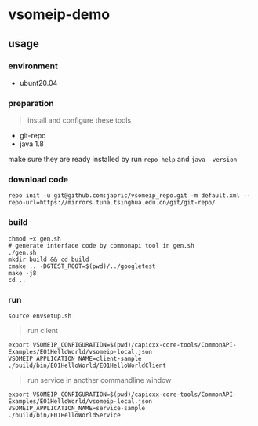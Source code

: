 # vsomeip-demo

## usage

### environment

- ubunt20.04

### preparation

> install and configure these tools

- git-repo
- java 1.8

make sure they are ready installed by run
`repo help` and `java -version`

### download code

`repo init -u git@github.com:japric/vsomeip_repo.git -m default.xml --repo-url=https://mirrors.tuna.tsinghua.edu.cn/git/git-repo/`

### build

```
chmod +x gen.sh
# generate interface code by commonapi tool in gen.sh
./gen.sh
mkdir build && cd build
cmake .. -DGTEST_ROOT=$(pwd)/../googletest
make -j8
cd ..
```

### run

`source envsetup.sh`

> run client

```
export VSOMEIP_CONFIGURATION=$(pwd)/capicxx-core-tools/CommonAPI-Examples/E01HelloWorld/vsomeip-local.json
VSOMEIP_APPLICATION_NAME=client-sample ./build/bin/E01HelloWorld/E01HelloWorldClient
```

> run service in another commandline window

```
export VSOMEIP_CONFIGURATION=$(pwd)/capicxx-core-tools/CommonAPI-Examples/E01HelloWorld/vsomeip-local.json
VSOMEIP_APPLICATION_NAME=service-sample ./build/bin/E01HelloWorldService
```










